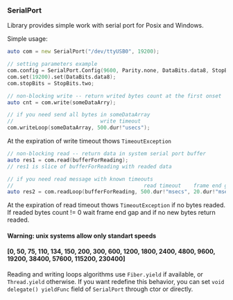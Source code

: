 ### SerialPort

Library provides simple work with serial port for Posix and Windows.

Simple usage:

```d
auto com = new SerialPort("/dev/ttyUSB0", 19200);

// setting parameters example
com.config = SerialPort.Config(9600, Parity.none, DataBits.data8, StopBits.one)
com.set(19200).set(DataBits.data8);
com.stopBits = StopBits.two;

// non-blocking write -- return writed bytes count at the first onset
auto cnt = com.write(someDataArry);

// if you need send all bytes in someDataArray
//                            write timeout
com.writeLoop(someDataArray, 500.dur!"usecs");
```
At the expiration of write timeout thows `TimeoutException`

```d
// non-blocking read -- return data in system serial port buffer
auto res1 = com.read(bufferForReading);
// res1 is slice of bufferForReading with readed data

// if you need read message with known timeouts
//                                          read timeout    frame end gap
auto res2 = com.readLoop(bufferForReading, 500.dur!"msecs", 20.dur!"msecs");
```
At the expiration of read timeout thows `TimeoutException` if no bytes readed.
If readed bytes count != 0 wait frame end gap and if no new bytes return readed.

#### Warning: unix systems allow only standart speeds
#### [0, 50, 75, 110, 134, 150, 200, 300, 600, 1200, 1800, 2400, 4800, 9600, 19200, 38400, 57600, 115200, 230400]

Reading and writing loops algorithms use `Fiber.yield` if available,
or `Thread.yield` otherwise. If you want redefine this behavior, you can set
`void delegate() yieldFunc` field of `SerialPort` through ctor or directly.